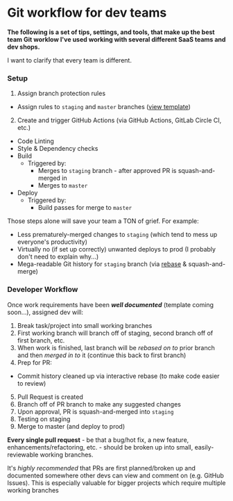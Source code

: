 # Git workflow for dev teams
**The following is a set of tips, settings, and tools, that make up the best team Git worklow I've used working with several different SaaS teams and dev shops.**

I want to clarify that every team is different.

### Setup
1. Assign branch protection rules
  - Assign rules to `staging` and `master` branches ([view template](branch-protection-rules.md))
2. Create and trigger GitHub Actions (via GitHub Actions, GitLab Circle CI, etc.)
  - Code Linting
  - Style & Dependency checks
  - Build
    - Triggered by:
      - Merges to `staging` branch - after approved PR is squash-and-merged in
      - Merges to `master`
  - Deploy
    - Triggered by:
      - Build passes for merge to `master`

Those steps alone will save your team a TON of grief. For example:
- Less prematurely-merged changes to `staging` (which tend to mess up everyone's productivity)
- Virtually no (if set up correctly) unwanted deploys to prod (I probably don't need to explain why...)
- Mega-readable Git history for `staging` branch (via [rebase](how-tos/rebase.md) & squash-and-merge)

### Developer Workflow
Once work requirements have been **_well documented_** (template coming soon...), assigned dev will:
1. Break task/project into small working branches
2. First working branch will branch off of staging, second branch off of first branch, etc.
3. When work is finished, last branch will be _rebased on to_ prior branch and then _merged in to_ it (continue this back to first branch)
4. Prep for PR:
  - Commit history cleaned up via interactive rebase (to make code easier to review)
5. Pull Request is created
6. Branch off of PR branch to make any suggested changes
7. Upon approval, PR is squash-and-merged into `staging`
8. Testing on staging
9. Merge to master (and deploy to prod)


**Every single pull request** - be that a bug/hot fix, a new feature, enhancements/refactoring, etc. - should be broken up into small, easily-reviewable working branches.

It's *highly recommended* that PRs are first planned/broken up and documented somewhere other devs can view and comment on (e.g. GitHub Issues). This is especially valuable for bigger projects which require multiple working branches
